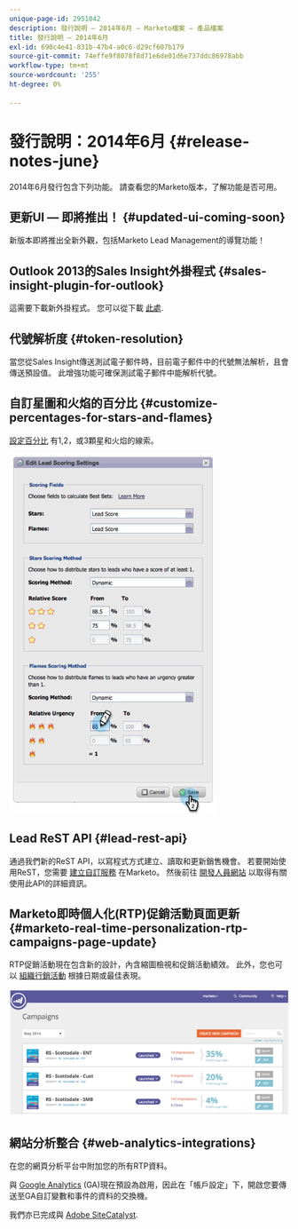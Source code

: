 ```yaml
---
unique-page-id: 2951042
description: 發行說明 — 2014年6月 — Marketo檔案 — 產品檔案
title: 發行說明 — 2014年6月
exl-id: 690c4e41-831b-47b4-a0c6-d29cf607b179
source-git-commit: 74effe9f8078f8d71e6de01d6e737ddc86978abb
workflow-type: tm+mt
source-wordcount: '255'
ht-degree: 0%

---
```


# 發行說明：2014年6月 {#release-notes-june}

2014年6月發行包含下列功能。 請查看您的Marketo版本，了解功能是否可用。

## 更新UI — 即將推出！ {#updated-ui-coming-soon}

新版本即將推出全新外觀，包括Marketo Lead Management的導覽功能！

## Outlook 2013的Sales Insight外掛程式 {#sales-insight-plugin-for-outlook}

這需要下載新外掛程式。 您可以從下載 [此處](/help/marketo/product-docs/marketo-sales-insight/msi-outlook-plugin/install-the-marketo-email-add-in-for-outlook-with-a-registration-code.md).

## 代號解析度 {#token-resolution}

當您從Sales Insight傳送測試電子郵件時，目前電子郵件中的代號無法解析，且會傳送預設值。 此增強功能可確保測試電子郵件中能解析代號。

## 自訂星圖和火焰的百分比 {#customize-percentages-for-stars-and-flames}

[設定百分比](/help/marketo/product-docs/marketo-sales-insight/msi-for-salesforce/features/stars-and-flames/customize-stars-and-flames.md) 有1,2，或3顆星和火焰的線索。

![](assets/image2014-9-22-13-3a50-3a31.png)

## Lead ReST API {#lead-rest-api}

通過我們新的ReST API，以寫程式方式建立、讀取和更新銷售機會。 若要開始使用ReST，您需要 [建立自訂服務](/help/marketo/product-docs/administration/additional-integrations/create-a-custom-service-for-use-with-rest-api.md) 在Marketo。 然後前往 [開發人員網站](https://developers.marketo.com/documentation/rest/) 以取得有關使用此API的詳細資訊。

## Marketo即時個人化(RTP)促銷活動頁面更新 {#marketo-real-time-personalization-rtp-campaigns-page-update}

RTP促銷活動現在包含新的設計，內含縮圖檢視和促銷活動績效。 此外，您也可以 [組織行銷活動](/help/marketo/product-docs/web-personalization/working-with-web-campaigns/sort-web-campaigns-by-latest-or-top-performing.md) 根據日期或最佳表現。

![](assets/image2014-9-22-13-3a50-3a57.png)

## 網站分析整合 {#web-analytics-integrations}

在您的網頁分析平台中附加您的所有RTP資料。

與 [Google Analytics](/help/marketo/product-docs/web-personalization/reporting-for-web-personalization/web-analytics-integrations/integrate-rtp-with-google-analytics.md) (GA)現在預設為啟用，因此在「帳戶設定」下，開啟您要傳送至GA自訂變數和事件的資料的交換機。

我們亦已完成與 [Adobe SiteCatalyst](/help/marketo/product-docs/web-personalization/reporting-for-web-personalization/web-analytics-integrations/integrate-with-adobe-analytics.md).
